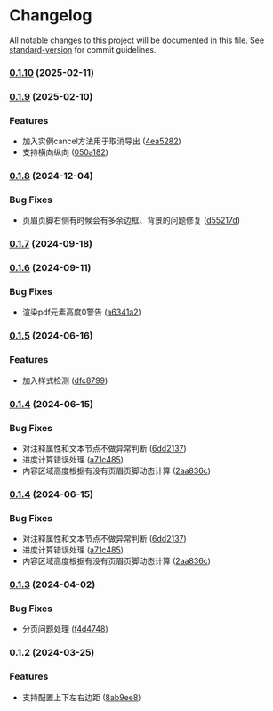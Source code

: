 # Changelog

All notable changes to this project will be documented in this file. See [standard-version](https://github.com/conventional-changelog/standard-version) for commit guidelines.

### [0.1.10](https://github.com/asdw741111/jspdf-pro/compare/v0.1.9...v0.1.10) (2025-02-11)

### [0.1.9](https://github.com/asdw741111/jspdf-pro/compare/v0.1.8...v0.1.9) (2025-02-10)


### Features

* 加入实例cancel方法用于取消导出 ([4ea5282](https://github.com/asdw741111/jspdf-pro/commit/4ea52829e1506740e6707d37e66019d58cdee79a))
* 支持横向纵向 ([050a182](https://github.com/asdw741111/jspdf-pro/commit/050a1822127d333b14dfb19cca5ba076dfd3a686))

### [0.1.8](https://github.com/asdw741111/jspdf-pro/compare/v0.1.7...v0.1.8) (2024-12-04)


### Bug Fixes

* 页眉页脚右侧有时候会有多余边框、背景的问题修复 ([d55217d](https://github.com/asdw741111/jspdf-pro/commit/d55217d8a70442aa4104007ca6216e3079221611))

### [0.1.7](https://github.com/asdw741111/jspdf-pro/compare/v0.1.6...v0.1.7) (2024-09-18)

### [0.1.6](https://github.com/asdw741111/jspdf-pro/compare/v0.1.5...v0.1.6) (2024-09-11)


### Bug Fixes

* 渲染pdf元素高度0警告 ([a6341a2](https://github.com/asdw741111/jspdf-pro/commit/a6341a23e0d28202dac5ebabcac1b083c44e4e3f))

### [0.1.5](https://github.com/asdw741111/jspdf-pro/compare/v0.1.4...v0.1.5) (2024-06-16)


### Features

* 加入样式检测 ([dfc8799](https://github.com/asdw741111/jspdf-pro/commit/dfc8799d4d6bd1a1e0c7a5a7a86dcf7f9c04dd92))

### [0.1.4](https://github.com/asdw741111/jspdf-pro/compare/v0.1.3...v0.1.4) (2024-06-15)


### Bug Fixes

* 对注释属性和文本节点不做异常判断 ([6dd2137](https://github.com/asdw741111/jspdf-pro/commit/6dd2137e54667dc3f179dfc57aa5e382925fee10))
* 进度计算错误处理 ([a71c485](https://github.com/asdw741111/jspdf-pro/commit/a71c485595d443f5ced6eed3a1d8fba078f31eef))
* 内容区域高度根据有没有页眉页脚动态计算 ([2aa836c](https://github.com/asdw741111/jspdf-pro/commit/2aa836cfe3b4cca9df40bc542625b0a5170fb79b))

### [0.1.4](https://github.com/asdw741111/jspdf-pro/compare/v0.1.3...v0.1.4) (2024-06-15)


### Bug Fixes

* 对注释属性和文本节点不做异常判断 ([6dd2137](https://github.com/asdw741111/jspdf-pro/commit/6dd2137e54667dc3f179dfc57aa5e382925fee10))
* 进度计算错误处理 ([a71c485](https://github.com/asdw741111/jspdf-pro/commit/a71c485595d443f5ced6eed3a1d8fba078f31eef))
* 内容区域高度根据有没有页眉页脚动态计算 ([2aa836c](https://github.com/asdw741111/jspdf-pro/commit/2aa836cfe3b4cca9df40bc542625b0a5170fb79b))

### [0.1.3](https://github.com/asdw741111/jspdf-pro/compare/v0.1.2...v0.1.3) (2024-04-02)


### Bug Fixes

* 分页问题处理 ([f4d4748](https://github.com/asdw741111/jspdf-pro/commit/f4d4748a99729661c4954ae8de6e8f79d9b88bbd))

### 0.1.2 (2024-03-25)


### Features

* 支持配置上下左右边距 ([8ab9ee8](https://github.com/asdw741111/jspdf-pro/commit/8ab9ee864b33bee06d9d2f016ae7193a9e1796d9))
